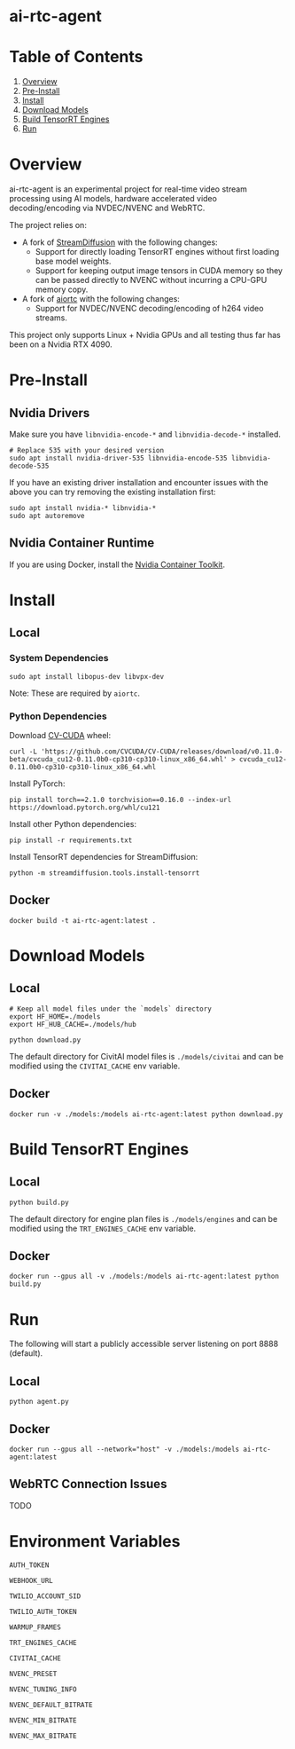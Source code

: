 # ai-rtc-agent

# Table of Contents

1. [Overview](#overview)
2. [Pre-Install](#pre-install)
3. [Install](#install)
4. [Download Models](#download-models)
5. [Build TensorRT Engines](#build-tensorrt-engines)
6. [Run](#run)

# Overview

ai-rtc-agent is an experimental project for real-time video stream processing using AI models, hardware accelerated video decoding/encoding via NVDEC/NVENC and WebRTC.

The project relies on:

- A fork of [StreamDiffusion](https://github.com/yondonfu/StreamDiffusion/tree/deepstream) with the following changes:
  - Support for directly loading TensorRT engines without first loading base model weights.
  - Support for keeping output image tensors in CUDA memory so they can be passed directly to NVENC without incurring a CPU-GPU memory copy.
- A fork of [aiortc](https://github.com/yondonfu/aiortc/tree/nvcodec) with the following changes:
  - Support for NVDEC/NVENC decoding/encoding of h264 video streams.

This project only supports Linux + Nvidia GPUs and all testing thus far has been on a Nvidia RTX 4090.

# Pre-Install

## Nvidia Drivers

Make sure you have `libnvidia-encode-*` and `libnvidia-decode-*` installed.

```
# Replace 535 with your desired version
sudo apt install nvidia-driver-535 libnvidia-encode-535 libnvidia-decode-535
```

If you have an existing driver installation and encounter issues with the above you can try removing the existing installation first:

```
sudo apt install nvidia-* libnvidia-*
sudo apt autoremove
```

## Nvidia Container Runtime

If you are using Docker, install the [Nvidia Container Toolkit](https://docs.nvidia.com/datacenter/cloud-native/container-toolkit/latest/install-guide.html).

# Install

## Local

### System Dependencies

```
sudo apt install libopus-dev libvpx-dev
```

Note: These are required by `aiortc`.

### Python Dependencies

Download [CV-CUDA](https://github.com/CVCUDA/CV-CUDA) wheel:

```
curl -L 'https://github.com/CVCUDA/CV-CUDA/releases/download/v0.11.0-beta/cvcuda_cu12-0.11.0b0-cp310-cp310-linux_x86_64.whl' > cvcuda_cu12-0.11.0b0-cp310-cp310-linux_x86_64.whl
```

Install PyTorch:

```
pip install torch==2.1.0 torchvision==0.16.0 --index-url https://download.pytorch.org/whl/cu121
```

Install other Python dependencies:

```
pip install -r requirements.txt
```

Install TensorRT dependencies for StreamDiffusion:

```
python -m streamdiffusion.tools.install-tensorrt
```

## Docker

```
docker build -t ai-rtc-agent:latest .
```

# Download Models

## Local

```
# Keep all model files under the `models` directory
export HF_HOME=./models
export HF_HUB_CACHE=./models/hub

python download.py
```

The default directory for CivitAI model files is `./models/civitai` and can be modified using the `CIVITAI_CACHE` env variable.

## Docker

```
docker run -v ./models:/models ai-rtc-agent:latest python download.py
```

# Build TensorRT Engines

## Local

```
python build.py
```  

The default directory for engine plan files is `./models/engines` and can be modified using the `TRT_ENGINES_CACHE` env variable.

## Docker

```
docker run --gpus all -v ./models:/models ai-rtc-agent:latest python build.py
```

# Run

The following will start a publicly accessible server listening on port 8888 (default).

## Local

```
python agent.py
```

## Docker

```
docker run --gpus all --network="host" -v ./models:/models ai-rtc-agent:latest
```

## WebRTC Connection Issues

TODO

# Environment Variables

`AUTH_TOKEN`

`WEBHOOK_URL`

`TWILIO_ACCOUNT_SID`

`TWILIO_AUTH_TOKEN`

`WARMUP_FRAMES`

`TRT_ENGINES_CACHE`

`CIVITAI_CACHE`

`NVENC_PRESET`

`NVENC_TUNING_INFO`

`NVENC_DEFAULT_BITRATE`

`NVENC_MIN_BITRATE`

`NVENC_MAX_BITRATE`